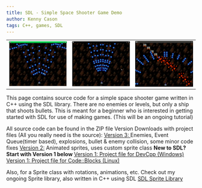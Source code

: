 ```yaml
---
title: SDL - Simple Space Shooter Game Demo
author: Kenny Cason
tags: C++, games, SDL
---
```


<table><tr>
<td><a href="/code/c/SDL/Game_Demo/gamedemo.png" target="_blank" alt="SDL Space Shooter Game Demo" ><img src="/code/c/SDL/Game_Demo/gamedemo.png" width="190" /></a></td>
<td><a href="/code/c/SDL/Game_Demo/gamedemo2.png" target="_blank" alt="SDL Space Shooter Game Demo" ><img src="/code/c/SDL/Game_Demo/gamedemo2.png" width="190" /></a></td>
<td><a href="/code/c/SDL/Game_Demo/gamedemo3.png" target="_blank" alt="SDL Space Shooter Game Demo" ><img src="/code/c/SDL/Game_Demo/gamedemo3.png" width="190" /></a></td>
</tr></table>

This page contains source code for a simple space shooter game written in C++ using the SDL library. There are no enemies or levels, but only a ship that shoots bullets. This is meant for a beginner who is interested in getting started with SDL for use of making games. (This will be an ongoing tutorial)

All source code can be found in the ZIP file
Version Downloads with project files (All you really need is the source):
<a href="http://ken-soft.com/code/c/SDL/Game_Demo/Game_Demo_3.zip">Version 3: </a>Enemies, Event Queue(timer based), explosions, bullet & enemy collision, some minor code fixes
<a href="http://ken-soft.com/code/c/SDL/Game_Demo/Game_Demo_2.zip">Version 2:</a> Animated sprites, uses custom sprite class
<b>New to SDL? Start with Version 1 below</b>
<a href="/code/c/SDL/Game_Demo/Game_Demo_windows_devcpp.zip">Version 1: Project file for DevCpp (Windows)</a>
<a href="/code/c/SDL/Game_Demo/Game_Demo_linux_codeblocks.zip">Version 1: Project file for Code::Blocks (Linux)</a>

Also, for a Sprite class with rotations, animations, etc. Check out my ongoing Sprite library, also written in C++ using SDL
<a href="/posts/2009-01-02-sprite-class-in-c-using-sdl.html">SDL Sprite Library</a>